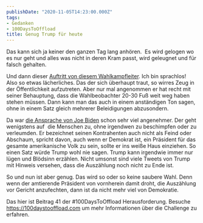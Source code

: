 ```yaml
---
publishDate: "2020-11-05T14:23:00.000Z"
tags:
- Gedanken
- 100DaysToOffload
title: Genug Trump für heute
---
```


Das kann sich ja keiner den ganzen Tag lang anhören.  Es wird gelogen wo es nur geht und alles was nicht in deren Kram passt, wird geleugnet und für falsch gehalten.

Und dann dieser [Auftritt von diesem Wahlkampfleiter](https://youtu.be/eP4QiJ0cIO8). Ich bin sprachlos! Also so etwas lächerliches. Das der sich überhaupt traut, so wirres Zeug in der Öffentlichkeit aufzutreten. Aber nur mal angenommen er hat recht mit seiner Behauptung, dass die Wahlbeobachter 20-30 Fuß weit weg haben stehen müssen. Dann kann man das auch in einem anständigen Ton sagen, ohne in einem Satz gleich mehrerer Beleidigungen abzusondern.

Da war [die Ansprache von Joe Biden](https://youtu.be/a49j90calso) schon sehr viel angenehmer. Der geht wenigstens auf  die Menschen zu, ohne irgendwen zu beschimpfen oder zu verleumden. Er bezeichnet seinen Kontrahenten auch nicht als Feind oder Abschaum, spricht davon, auch wenn er Demokrat ist, ein Präsident für das gesamte amerikanische Volk zu sein, sollte er ins weiße Haus einziehen. So einen Satz würde Trump wohl nie sagen. Trump kann irgendwie immer nur lügen und Blödsinn erzählen. Nicht umsonst sind viele Tweets von Trump mit Hinweis versehen, dass die Auszählung noch nicht zu Ende ist.

So und nun ist aber genug. Das wird so oder so keine saubere Wahl. Denn wenn der amtierende Präsident von vornherein damit droht, die Auszählung vor Gericht anzufechten, dann ist da nicht mehr viel von Demokratie.

<!--more-->

Das hier ist Beitrag 41 der #100DaysToOffload Herausforderung. Besuche  https://100daystooffload.com  um mehr Informationen über die Challenge zu erfahren.